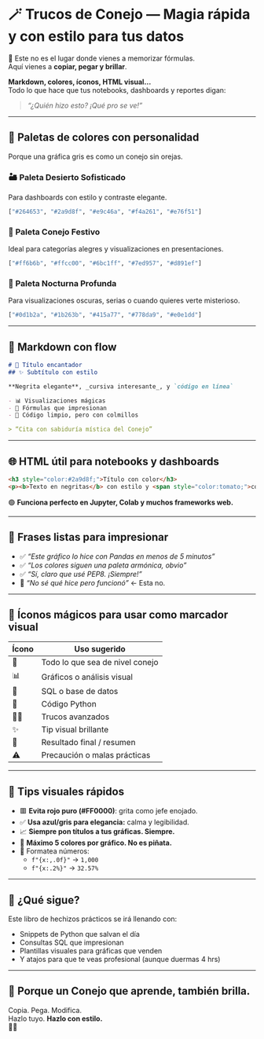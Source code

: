 # 🪄 Trucos de Conejo — Magia rápida y con estilo para tus datos

📍 Este no es el lugar donde vienes a memorizar fórmulas.  
Aquí vienes a **copiar, pegar y brillar**.

**Markdown, colores, íconos, HTML visual…**  
Todo lo que hace que tus notebooks, dashboards y reportes digan:

> *“¿Quién hizo esto? ¡Qué pro se ve!”*

---

## 🎨 Paletas de colores con personalidad

Porque una gráfica gris es como un conejo sin orejas.

### 🏜️ Paleta Desierto Sofisticado
Para dashboards con estilo y contraste elegante.

```python
["#264653", "#2a9d8f", "#e9c46a", "#f4a261", "#e76f51"]
```

### 🍭 Paleta Conejo Festivo
Ideal para categorías alegres y visualizaciones en presentaciones.

```python
["#ff6b6b", "#ffcc00", "#6bc1ff", "#7ed957", "#d891ef"]
```

### 🌌 Paleta Nocturna Profunda
Para visualizaciones oscuras, serias o cuando quieres verte misterioso.

```python
["#0d1b2a", "#1b263b", "#415a77", "#778da9", "#e0e1dd"]
```

---

## 📝 Markdown con flow

```markdown
# 🐇 Título encantador
## ✨ Subtítulo con estilo

**Negrita elegante**, _cursiva interesante_, y `código en línea`

- 📊 Visualizaciones mágicas
- 🧙 Fórmulas que impresionan
- 🐍 Código limpio, pero con colmillos

> “Cita con sabiduría mística del Conejo”
```

---

## 🌐 HTML útil para notebooks y dashboards

```html
<h3 style="color:#2a9d8f;">Título con color</h3>
<p><b>Texto en negritas</b> con estilo y <span style="color:tomato;">colores que resaltan</span></p>
```

🟢 **Funciona perfecto en Jupyter, Colab y muchos frameworks web.**

---

## 💬 Frases listas para impresionar

- ✅ *“Este gráfico lo hice con Pandas en menos de 5 minutos”*
- ✅ *“Los colores siguen una paleta armónica, obvio”*
- ✅ *“Sí, claro que usé PEP8. ¡Siempre!”*
- 🚫 *“No sé qué hice pero funcionó”* ← Esta no.

---

## 🧠 Íconos mágicos para usar como marcador visual

| Ícono | Uso sugerido                   |
|-------|--------------------------------|
| 🐇     | Todo lo que sea de nivel conejo |
| 📊     | Gráficos o análisis visual     |
| 🧾     | SQL o base de datos            |
| 🐍     | Código Python                  |
| 🧙‍♂️   | Trucos avanzados                |
| ✨     | Tip visual brillante            |
| 🚀     | Resultado final / resumen      |
| ⚠️     | Precaución o malas prácticas    |

---

## 📌 Tips visuales rápidos

- 🟥 **Evita rojo puro (#FF0000)**: grita como jefe enojado.
- ✅ **Usa azul/gris para elegancia:** calma y legibilidad.
- 📈 **Siempre pon títulos a tus gráficas. Siempre.**
- 🎨 **Máximo 5 colores por gráfico. No es piñata.**
- 🔢 Formatea números:
  - `f"{x:,.0f}"` → `1,000`
  - `f"{x:.2%}"` → `32.57%`

---

## 🚀 ¿Qué sigue?

Este libro de hechizos prácticos se irá llenando con:

- Snippets de Python que salvan el día  
- Consultas SQL que impresionan  
- Plantillas visuales para gráficas que venden  
- Y atajos para que te veas profesional (aunque duermas 4 hrs)

---

## 🐇 Porque un Conejo que aprende, también brilla.

Copia. Pega. Modifica.  
Hazlo tuyo. **Hazlo con estilo.**  
🥕✨